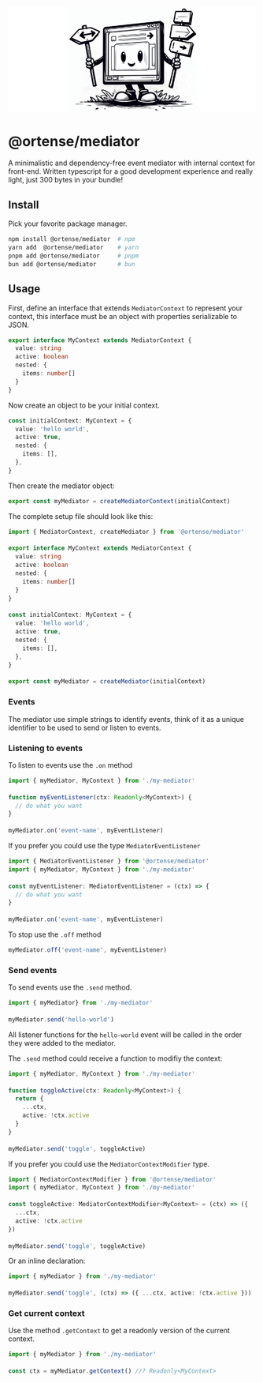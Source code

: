 ![Mediator banner - the mediator mascot generated by dall-e 2](https://raw.githubusercontent.com/ortense/mediator/main/mediator.jpg)

# @ortense/mediator

A minimalistic and dependency-free event mediator with internal context for front-end.
Written typescript for a good development experience and really light, just 300 bytes in your bundle!

## Install

Pick your favorite package manager.

```sh
npm install @ortense/mediator  # npm
yarn add  @ortense/mediator    # yarn
pnpm add @ortense/mediator     # pnpm
bun add @ortense/mediator      # bun
```

## Usage

First, define an interface that extends `MediatorContext` to represent your context, this interface must be an object with properties serializable to JSON.

```typescript
export interface MyContext extends MediatorContext {
  value: string
  active: boolean
  nested: {
    items: number[]
  }
}
```
Now create an object to be your initial context.

```typescript
const initialContext: MyContext = {
  value: 'hello world',
  active: true,
  nested: {
    items: [],
  },
}
```

Then create the mediator object:

```typescript
export const myMediator = createMediatorContext(initialContext)
```

The complete setup file should look like this:

```typescript
import { MediatorContext, createMediator } from '@ortense/mediator'

export interface MyContext extends MediatorContext {
  value: string
  active: boolean
  nested: {
    items: number[]
  }
}

const initialContext: MyContext = {
  value: 'hello world',
  active: true,
  nested: {
    items: [],
  },
}

export const myMediator = createMediator(initialContext)
```

### Events

The mediator use simple strings to identify events, think of it as a unique identifier to be used to send or listen to events.

### Listening to events

To listen to events use the `.on` method

```typescript
import { myMediator, MyContext } from './my-mediator'

function myEventListener(ctx: Readonly<MyContext>) {
  // do what you want
}

myMediator.on('event-name', myEventListener)
```

If you prefer you could use the type `MediatorEventListener`

```typescript
import { MediatorEventListener } from '@ortense/mediator'
import { myMediator, MyContext } from './my-mediator'

const myEventListener: MediatorEventListener = (ctx) => {
  // do what you want
}

myMediator.on('event-name', myEventListener)
```

To stop use the `.off` method

```typescript
myMediator.off('event-name', myEventListener)
```

### Send events

To send events use the `.send` method.

```typescript
import { myMediator} from './my-mediator'

myMediator.send('hello-world')
```

All listener functions for the `hello-world` event will be called in the order they were added to the mediator.

The `.send` method could receive a function to modifiy the context:

```typescript
import { myMediator, MyContext } from './my-mediator'

function toggleActive(ctx: Readonly<MyContext>) {
  return {
    ...ctx,
    active: !ctx.active
  }
}

myMediator.send('toggle', toggleActive)
```

If you prefer you could use the `MediatorContextModifier` type.

```typescript
import { MediatorContextModifier } from '@ortense/mediator'
import { myMediator, MyContext } from './my-mediator'

const toggleActive: MediatorContextModifier<MyContext> = (ctx) => ({
  ...ctx,
  active: !ctx.active
})

myMediator.send('toggle', toggleActive)
```

Or an inline declaration:

```typescript
import { myMediator } from './my-mediator'

myMediator.send('toggle', (ctx) => ({ ...ctx, active: !ctx.active }))
```

### Get current context

Use the method `.getContext` to get a readonly version of the current context.

```typescript
import { myMediator } from './my-mediator'

const ctx = myMediator.getContext() //? Readonly<MyContext>
```
